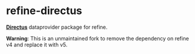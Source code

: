 # refine-directus
[**Directus**](https://directus.io/) dataprovider package for refine.


**Warning**: This is an unmaintained fork to remove the dependency on refine v4 and replace it with v5.